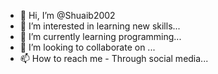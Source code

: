 - 👋 Hi, I’m @Shuaib2002
- 👀 I’m interested in learning new skills...
- 🌱 I’m currently learning programming...
- 💞️ I’m looking to collaborate on ...
- 📫 How to reach me - Through social media...

<!---
Shuaib2002/Shuaib2002 is a ✨ special ✨ repository because its `README.md` (this file) appears on your GitHub profile.
You can click the Preview link to take a look at your changes.
--->
